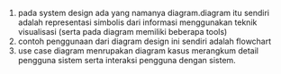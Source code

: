1. pada system design ada yang namanya diagram.diagram itu sendiri  adalah representasi simbolis dari informasi menggunakan teknik visualisasi (serta pada diagram memiliki beberapa tools)
2. contoh penggunaan dari diagram design ini sendiri adalah flowchart
3. use case diagram  menrupakan diagram kasus merangkum detail pengguna sistem  serta  interaksi 
pengguna  dengan sistem.
